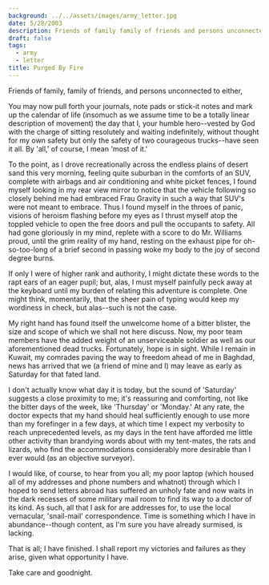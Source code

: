 ```yaml
---
background: ../../assets/images/army_letter.jpg
date: 5/28/2003
description: Friends of family family of friends and persons unconnected to either...
draft: false
tags:
  - army
  - letter
title: Purged By Fire
---
```

  
Friends of family, family of friends, and persons unconnected to either,  
  
You may now pull forth your journals, note pads or stick-it notes and mark up the calendar of life (insomuch as we assume time to be a totally linear description of movement) the day that I, your humble hero--vested by God with the charge of sitting resolutely and waiting indefinitely, without thought for my own safety but only the safety of two courageous trucks--have seen it all. By 'all,' of course, I mean 'most of it.'  
  
To the point, as I drove recreationally across the endless plains of desert sand this very morning, feeling quite suburban in the comforts of an SUV, complete with airbags and air conditioning and white picket fences, I found myself looking in my rear view mirror to notice that the vehicle following so closely behind me had embraced Frau Gravity in such a way that SUV's were not meant to embrace. Thus I found myself in the throes of panic, visions of heroism flashing before my eyes as I thrust myself atop the toppled vehicle to open the free doors and pull the occupants to safety. All had gone gloriously in my mind, replete with a score to do Mr. Williams proud, until the grim reality of my hand, resting on the exhaust pipe for oh-so-too-long of a brief second in passing woke my body to the joy of second degree burns.  
  
If only I were of higher rank and authority, I might dictate these words to the rapt ears of an eager pupil; but, alas, I must myself painfully peck away at the keyboard until my burden of relating this adventure is complete. One might think, momentarily, that the sheer pain of typing would keep my wordiness in check, but alas--such is not the case.  
  
My right hand has found itself the unwelcome home of a bitter blister, the size and scope of which we shall not here discuss. Now, my poor team members have the added weight of an unserviceable soldier as well as our aforementioned dead trucks. Fortunately, hope is in sight. While I remain in Kuwait, my comrades paving the way to freedom ahead of me in Baghdad, news has arrived that we (a friend of mine and I) may leave as early as Saturday for that fated land.  
  
I don't actually know what day it is today, but the sound of 'Saturday' suggests a close proximity to me; it's reassuring and comforting, not like the bitter days of the week, like 'Thursday' or 'Monday.' At any rate, the doctor expects that my hand should heal sufficiently enough to use more than my forefinger in a few days, at which time I expect my verbosity to reach unprecedented levels, as my days in the tent have afforded me little other activity than brandying words about with my tent-mates, the rats and lizards, who find the accommodations considerably more desirable than I ever would (as an objective surveyor).  
  
I would like, of course, to hear from you all; my poor laptop (which housed all of my addresses and phone numbers and whatnot) through which I hoped to send letters abroad has suffered an unholy fate and now waits in the dark recesses of some military mail room to find its way to a doctor of its kind. As such, all that I ask for are addresses for, to use the local vernacular, 'snail-mail' correspondence. Time is something which I have in abundance--though content, as I'm sure you have already surmised, is lacking.  
  
That is all; I have finished. I shall report my victories and failures as they arise, given what opportunity I have.  
  
Take care and goodnight.  

